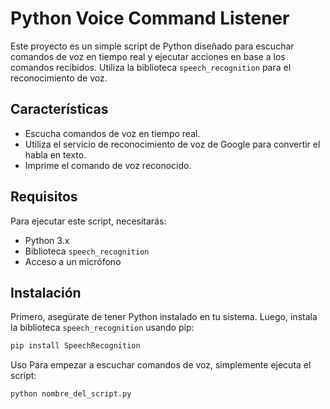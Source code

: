 # Python Voice Command Listener

Este proyecto es un simple script de Python diseñado para escuchar comandos de voz en tiempo real y ejecutar acciones en base a los comandos recibidos. Utiliza la biblioteca `speech_recognition` para el reconocimiento de voz.

## Características

- Escucha comandos de voz en tiempo real.
- Utiliza el servicio de reconocimiento de voz de Google para convertir el habla en texto.
- Imprime el comando de voz reconocido.

## Requisitos

Para ejecutar este script, necesitarás:

- Python 3.x
- Biblioteca `speech_recognition`
- Acceso a un micrófono

## Instalación

Primero, asegúrate de tener Python instalado en tu sistema. Luego, instala la biblioteca `speech_recognition` usando pip:

```bash
pip install SpeechRecognition
```

Uso
Para empezar a escuchar comandos de voz, simplemente ejecuta el script:
```bash
python nombre_del_script.py
```